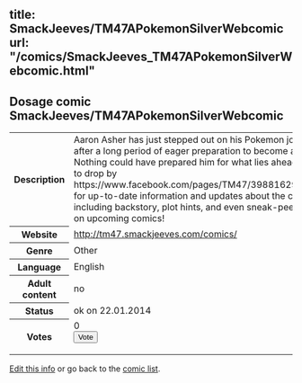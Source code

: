 title: SmackJeeves/TM47APokemonSilverWebcomic
url: "/comics/SmackJeeves_TM47APokemonSilverWebcomic.html"
---
Dosage comic SmackJeeves/TM47APokemonSilverWebcomic
-----------------------------------------

<p id="msg"></p>
<script type="text/javascript">
if (window.location.search === '?edit_info_mail=sent_ok') {
  var elem = document.getElementById("msg");
  elem.innerHTML = 'Edited information sucessfully sent for review, which is usually done daily. Thanks!';
  elem.className = 'ok';
}
</script>
<table class="comicinfo">
<tr>
<th>Description</th><td>Aaron Asher has just stepped out on his Pokemon journey after a long period of eager preparation to become a Trainer. Nothing could have prepared him for what lies ahead. Be sure to drop by https://www.facebook.com/pages/TM47/398816296840162 for up-to-date information and updates about the comic, including backstory, plot hints, and even sneak-peek releases on upcoming comics!</td>
</tr>
<tr>
<th>Website</th><td><a href="http://tm47.smackjeeves.com/comics/">http://tm47.smackjeeves.com/comics/</a></td>
</tr>
<tr>
<th>Genre</th><td>Other</td>
</tr>
<tr>
<th>Language</th><td>English</td>
</tr>
<tr>
<th>Adult content</th><td>no</td>
</tr>
<tr>
<th>Status</th><td>ok on 22.01.2014</td>
</tr>
<tr>
<th>Votes</th><td>0
<form action="http://gaecounter.appspot.com/count/" method="POST">
<input name="name" type="hidden" value="SmackJeeves_TM47APokemonSilverWebcomic"/>
<input name="uid" type="hidden" id="voteuid" value=""/>
<input type="submit" value="Vote"/>
</form>
</td>
</tr>
</table>
<script type="text/javascript">
var ua = navigator.userAgent;
document.getElementById("voteuid").value = ua.replace(/[^a-zA-Z0-9\._:]/g , "_");;
</script>

[Edit this info](SmackJeeves_TM47APokemonSilverWebcomic_edit.html) or go back to the [comic list](../comic-index.html).
